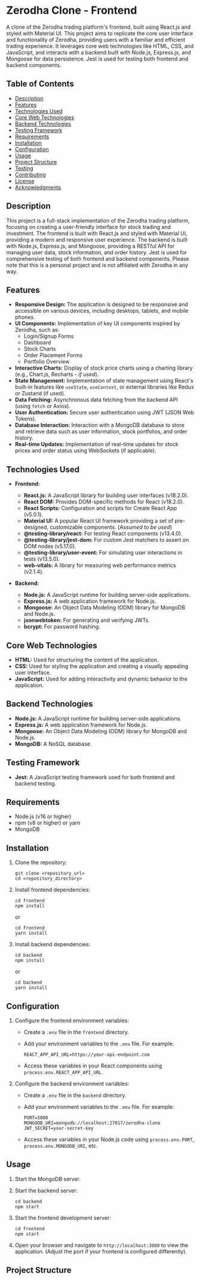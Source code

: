 # Zerodha Clone - Frontend

A clone of the Zerodha trading platform's frontend, built using React.js and styled with Material UI. This project aims to replicate the core user interface and functionality of Zerodha, providing users with a familiar and efficient trading experience. It leverages core web technologies like HTML, CSS, and JavaScript, and interacts with a backend built with Node.js, Express.js, and Mongoose for data persistence. Jest is used for testing both frontend and backend components.

## Table of Contents

- [Description](#description)
- [Features](#features)
- [Technologies Used](#technologies-used)
- [Core Web Technologies](#core-web-technologies)
- [Backend Technologies](#backend-technologies)
- [Testing Framework](#testing-framework)
- [Requirements](#requirements)
- [Installation](#installation)
- [Configuration](#configuration)
- [Usage](#usage)
- [Project Structure](#project-structure)
- [Testing](#testing)
- [Contributing](#contributing)
- [License](#license)
- [Acknowledgments](#acknowledgments)

## Description

This project is a full-stack implementation of the Zerodha trading platform, focusing on creating a user-friendly interface for stock trading and investment. The frontend is built with React.js and styled with Material UI, providing a modern and responsive user experience. The backend is built with Node.js, Express.js, and Mongoose, providing a RESTful API for managing user data, stock information, and order history. Jest is used for comprehensive testing of both frontend and backend components. Please note that this is a personal project and is not affiliated with Zerodha in any way.

## Features

*   **Responsive Design:** The application is designed to be responsive and accessible on various devices, including desktops, tablets, and mobile phones.
*   **UI Components:** Implementation of key UI components inspired by Zerodha, such as:
    *   Login/Signup Forms
    *   Dashboard
    *   Stock Charts
    *   Order Placement Forms
    *   Portfolio Overview
*   **Interactive Charts:** Display of stock price charts using a charting library (e.g., Chart.js, Recharts - *if used*).
*   **State Management:** Implementation of state management using React's built-in features like `useState`, `useContext`, or external libraries like Redux or Zustand (if used).
*   **Data Fetching:** Asynchronous data fetching from the backend API (using `fetch` or Axios).
*   **User Authentication:** Secure user authentication using JWT (JSON Web Tokens).
*   **Database Interaction:** Interaction with a MongoDB database to store and retrieve data such as user information, stock portfolios, and order history.
*   **Real-time Updates:** Implementation of real-time updates for stock prices and order status using WebSockets (if applicable).

## Technologies Used

*   **Frontend:**
    *   **React.js:** A JavaScript library for building user interfaces (v18.2.0).
    *   **React DOM:** Provides DOM-specific methods for React (v18.2.0).
    *   **React Scripts:** Configuration and scripts for Create React App (v5.0.1).
    *   **Material UI:** A popular React UI framework providing a set of pre-designed, customizable components. (*Assumed to be used*)
    *   **@testing-library/react:** For testing React components (v13.4.0).
    *   **@testing-library/jest-dom:** For custom Jest matchers to assert on DOM nodes (v5.17.0).
    *   **@testing-library/user-event:** For simulating user interactions in tests (v13.5.0).
    *   **web-vitals:** A library for measuring web performance metrics (v2.1.4).

*   **Backend:**
    *   **Node.js:** A JavaScript runtime for building server-side applications.
    *   **Express.js:** A web application framework for Node.js.
    *   **Mongoose:** An Object Data Modeling (ODM) library for MongoDB and Node.js.
    *   **jsonwebtoken:** For generating and verifying JWTs.
    *   **bcrypt:** For password hashing.

## Core Web Technologies

*   **HTML:** Used for structuring the content of the application.
*   **CSS:** Used for styling the application and creating a visually appealing user interface.
*   **JavaScript:** Used for adding interactivity and dynamic behavior to the application.

## Backend Technologies

*   **Node.js:** A JavaScript runtime for building server-side applications.
*   **Express.js:** A web application framework for Node.js.
*   **Mongoose:** An Object Data Modeling (ODM) library for MongoDB and Node.js.
*   **MongoDB:** A NoSQL database.

## Testing Framework

*   **Jest:** A JavaScript testing framework used for both frontend and backend testing.

## Requirements

*   Node.js (v16 or higher)
*   npm (v8 or higher) or yarn
*   MongoDB

## Installation

1.  Clone the repository:

    ```
    git clone <repository_url>
    cd <repository_directory>
    ```

2.  Install frontend dependencies:

    ```
    cd frontend
    npm install
    ```

    or

    ```
    cd frontend
    yarn install
    ```

3.  Install backend dependencies:

    ```
    cd backend
    npm install
    ```

    or

    ```
    cd backend
    yarn install
    ```

## Configuration

1.  Configure the frontend environment variables:

    *   Create a `.env` file in the `frontend` directory.
    *   Add your environment variables to the `.env` file. For example:

        ```
        REACT_APP_API_URL=https://your-api-endpoint.com
        ```

    *   Access these variables in your React components using `process.env.REACT_APP_API_URL`.

2.  Configure the backend environment variables:

    *   Create a `.env` file in the `backend` directory.
    *   Add your environment variables to the `.env` file. For example:

        ```
        PORT=5000
        MONGODB_URI=mongodb://localhost:27017/zerodha-clone
        JWT_SECRET=your-secret-key
        ```

    *   Access these variables in your Node.js code using `process.env.PORT`, `process.env.MONGODB_URI`, etc.

## Usage

1.  Start the MongoDB server.

2.  Start the backend server:

    ```
    cd backend
    npm start
    ```

3.  Start the frontend development server:

    ```
    cd frontend
    npm start
    ```

4.  Open your browser and navigate to `http://localhost:3000` to view the application.  (Adjust the port if your frontend is configured differently).

## Project Structure

